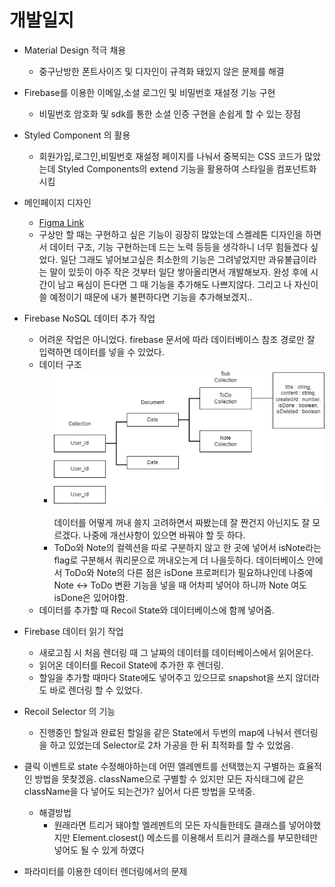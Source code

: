 # 개발일지

- Material Design 적극 채용

  - 중구난방한 폰트사이즈 및 디자인이 규격화 돼있지 않은 문제를 해결

- Firebase를 이용한 이메일,소셜 로그인 및 비밀번호 재설정 기능 구현

  - 비밀번호 암호화 및 sdk를 통한 소셜 인증 구현을 손쉽게 할 수 있는 장점

- Styled Component 의 활용

  - 회원가입,로그인,비밀번호 재설정 페이지를 나눠서 중복되는 CSS 코드가 많았는데 Styled Components의 extend 기능을 활용하여 스타일을 컴포넌트화 시킴

- 메인페이지 디자인

  - [Figma Link](https://www.figma.com/embed?embed_host=share&url=https%3A%2F%2Fwww.figma.com%2Ffile%2FN9FhxPgd0yB131bdw8Aj1X%2FToDo%3Fnode-id%3D0%253A1)
  - 구상만 할 때는 구현하고 싶은 기능이 굉장히 많았는데 스켈레톤 디자인을 하면서 데이터 구조, 기능 구현하는데 드는 노력 등등을 생각하니 너무 힘들겠다 싶었다. 일단 그래도 넣어보고싶은 최소한의 기능은 그려넣었지만 과유불급이라는 말이 있듯이 아주 작은 것부터 일단 쌓아올리면서 개발해보자. 완성 후에 시간이 남고 욕심이 든다면 그 때 기능을 추가해도 나쁘지않다. 그리고 나 자신이 쓸 예정이기 때문에 내가 불편하다면 기능을 추가해보겠지..

- Firebase NoSQL 데이터 추가 작업

  - 어려운 작업은 아니었다. firebase 문서에 따라 데이터베이스 참조 경로만 잘 입력하면 데이터를 넣을 수 있었다.
  - 데이터 구조
    - <img src='./markdownImg/data.png'><br>  
      데이터를 어떻게 꺼내 쓸지 고려하면서 짜봤는데 잘 짠건지 아닌지도 잘 모르겠다. 나중에 개선사항이 있으면 바꿔야 할 듯 하다.
    - ToDo와 Note의 컬렉션을 따로 구분하지 않고 한 곳에 넣어서 isNote라는 flag로 구분해서 쿼리문으로 꺼내오는게 더 나을듯하다. 데이터베이스 안에서 ToDo와 Note의 다른 점은 isDone 프로퍼티가 필요하냐인데 나중에 Note <-> ToDo 변환 기능을 넣을 때 어차피 넣어야 하니까 Note 여도 isDone은 있어야함.
  - 데이터를 추가할 때 Recoil State와 데이터베이스에 함께 넣어줌.

- Firebase 데이터 읽기 작업

  - 새로고침 시 처음 렌더링 때 그 날짜의 데이터를 데이터베이스에서 읽어온다.
  - 읽어온 데이터를 Recoil State에 추가한 후 렌더링.
  - 할일을 추가할 때마다 State에도 넣어주고 있으므로 snapshot을 쓰지 않더라도 바로 렌더링 할 수 있었다.

- Recoil Selector 의 기능

  - 진행중인 할일과 완료된 할일을 같은 State에서 두번의 map에 나눠서 렌더링을 하고 있었는데 Selector로 2차 가공을 한 뒤 최적화를 할 수 있었음.

- 클릭 이벤트로 state 수정해야하는데 어떤 엘레멘트를 선택했는지 구별하는 효율적인 방법을 못찾겠음. className으로 구별할 수 있지만 모든 자식태그에 같은 className을 다 넣어도 되는건가? 싶어서 다른 방법을 모색중.

  - 해결방법
    - 원래라면 트리거 돼야할 엘레멘트의 모든 자식들한테도 클래스를 넣어야했지만 Element.closest() 메소드를 이용해서 트리거 클래스를 부모한테만 넣어도 될 수 있게 하였다

- 파라미터를 이용한 데이터 렌더링에서의 문제
